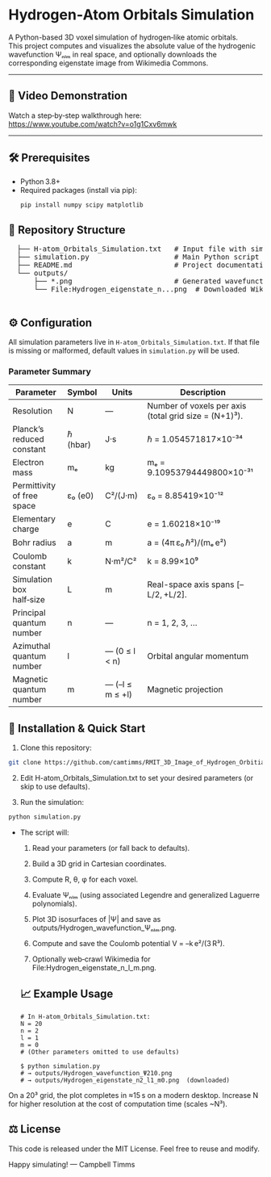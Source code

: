 # Hydrogen‑Atom Orbitals Simulation

A Python-based 3D voxel simulation of hydrogen‑like atomic orbitals.  
This project computes and visualizes the absolute value of the hydrogenic wavefunction Ψₙₗₘ in real space, and optionally downloads the corresponding eigenstate image from Wikimedia Commons.

---

## 🎥 Video Demonstration

Watch a step‑by‑step walkthrough here:  
https://www.youtube.com/watch?v=o1g1Cxv6mwk

---

## 🛠️ Prerequisites

- Python 3.8+  
- Required packages (install via pip):
  ```bash
  pip install numpy scipy matplotlib

## 📂 Repository Structure

<pre>
  ├── H-atom_Orbitals_Simulation.txt   # Input file with simulation parameters
  ├── simulation.py                    # Main Python script
  ├── README.md                        # Project documentation (this)
  └── outputs/
      ├── *.png                        # Generated wavefunction and potential plots
      └── File:Hydrogen_eigenstate_n...png  # Downloaded Wikimedia eigenstate images
 </pre>

## ⚙️ Configuration

All simulation parameters live in `H-atom_Orbitals_Simulation.txt`. If that file is missing or malformed, default values in `simulation.py` will be used.

### Parameter Summary

| Parameter                | Symbol | Units           | Description                                                                 |
|--------------------------|--------|------------------|-----------------------------------------------------------------------------|
| Resolution               | N      | —                | Number of voxels per axis (total grid size = (N+1)³).                      |
| Planck’s reduced constant| ℏ (hbar) | J·s             | ℏ = 1.054571817×10⁻³⁴                                                       |
| Electron mass            | mₑ     | kg               | mₑ = 9.10953794449800×10⁻³¹                                                |
| Permittivity of free space| ε₀ (e0)| C²/(J·m)         | ε₀ = 8.85419×10⁻¹²                                                          |
| Elementary charge        | e      | C                | e = 1.60218×10⁻¹⁹                                                           |
| Bohr radius              | a      | m                | a = (4π ε₀ ℏ²)/(mₑ e²)                                                      |
| Coulomb constant         | k      | N·m²/C²          | k = 8.99×10⁹                                                                |
| Simulation box half‑size | L      | m                | Real-space axis spans [–L/2, +L/2].                                         |
| Principal quantum number | n      | —                | n = 1, 2, 3, …                                                              |
| Azimuthal quantum number | l      | — (0 ≤ l < n)    | Orbital angular momentum                                                    |
| Magnetic quantum number  | m      | — (–l ≤ m ≤ +l)  | Magnetic projection                                                         |

## 🚀 Installation & Quick Start

1. Clone this repository:
```bash
git clone https://github.com/camtimms/RMIT_3D_Image_of_Hydrogen_Orbitials.git
```
2. Edit H-atom_Orbitals_Simulation.txt to set your desired parameters (or skip to use defaults).

3. Run the simulation:
```bash
python simulation.py
```

- The script will:

  1. Read your parameters (or fall back to defaults).

  2. Build a 3D grid in Cartesian coordinates.

  3. Compute R, θ, φ for each voxel.

  4. Evaluate Ψₙₗₘ (using associated Legendre and generalized Laguerre polynomials).

  5. Plot 3D isosurfaces of |Ψ| and save as outputs/Hydrogen_wavefunction_Ψₙₗₘ.png.

  6. Compute and save the Coulomb potential V = –k e²/(3 R³).

  7. Optionally web‑crawl Wikimedia for File:Hydrogen_eigenstate_n<n>_l<l>_m<m>.png.

  ## 📈 Example Usage

  ```text
  # In H-atom_Orbitals_Simulation.txt:
  N = 20
  n = 2
  l = 1
  m = 0
  # (Other parameters omitted to use defaults)
  
  $ python simulation.py
  # → outputs/Hydrogen_wavefunction_Ψ210.png
  # → outputs/Hydrogen_eigenstate_n2_l1_m0.png  (downloaded)
  ```

On a 20³ grid, the plot completes in ≈15 s on a modern desktop. Increase N for higher resolution at the cost of computation time (scales ~N³).

## ⚖️ License

This code is released under the MIT License. Feel free to reuse and modify.

Happy simulating!
— Campbell Timms
